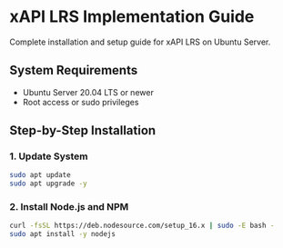 # xAPI LRS Implementation Guide

Complete installation and setup guide for xAPI LRS on Ubuntu Server.

## System Requirements
- Ubuntu Server 20.04 LTS or newer
- Root access or sudo privileges

## Step-by-Step Installation

### 1. Update System
```bash
sudo apt update
sudo apt upgrade -y
```

### 2. Install Node.js and NPM
```bash
curl -fsSL https://deb.nodesource.com/setup_16.x | sudo -E bash -
sudo apt install -y nodejs
